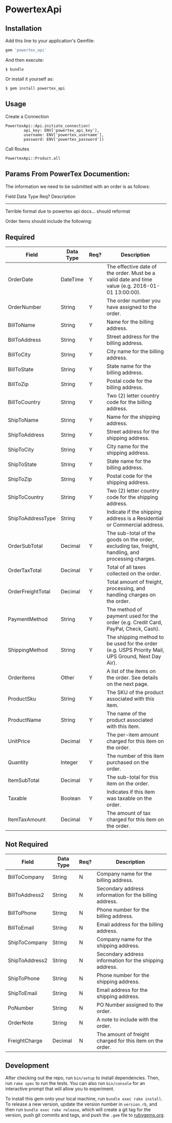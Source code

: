 # PowertexApi



## Installation

Add this line to your application's Gemfile:

```ruby
gem 'powertex_api'
```

And then execute:

    $ bundle

Or install it yourself as:

    $ gem install powertex_api

## Usage

Create a Connection

```
PowertexApi::Api.initiate_connection(
        api_key: ENV['powertex_api_key'],
        username: ENV['powertex_username'],
        password: ENV['powertex_password'])   
```

Call Routes 

````
PowertexApi::Product.all
````


## Params From PowerTex Documention: 

The information we need to be submitted with an order is as follows:

 

Field
Data Type
Req?
Description
_______________________________________________________

Terrible format due to powertex api docs... should reformat 

Order Items should include the following:

## Required
Field | Data Type | Req? | Description
--- | --- | --- | --- 
OrderDate | DateTime | Y | The effective date of the order. Must be a valid date and time value (e.g. 2016-01-01 13:00:00).
OrderNumber | String | Y | The order number you have assigned to the order.
BillToName | String | Y | Name for the billing address.
BillToAddress | String | Y | Street address for the billing address.
BillToCity | String | Y | City name for the billing address.
BillToState | String | Y | State name for the billing address.
BillToZip | String | Y | Postal code for the billing address.
BillToCountry | String | Y | Two (2) letter country code for the billing address.
ShipToName | String | Y | Name for the shipping address.
ShipToAddress | String | Y | Street address for the shipping address.
ShipToCity | String | Y | City name for the shipping address.
ShipToState | String | Y | State name for the billing address.
ShipToZip | String | Y | Postal code for the shipping address.
ShipToCountry | String | Y | Two (2) letter country code for the shipping address.
ShipToAddressType | String | Y | Indicate if the shipping address is a Residential or Commercial address.
OrderSubTotal | Decimal | Y | The sub-total of the goods on the order, excluding tax, freight, handling, and processing charges.
OrderTaxTotal | Decimal | Y | Total of all taxes collected on the order.
OrderFreightTotal | Decimal | Y | Total amount of freight, processing, and handling charges on the order.
PaymentMethod | String | Y | The method of payment used for the order (e.g. Credit Card, PayPal, Check, Cash).
ShippingMethod | String | Y | The shipping method to be used for the order (e.g. USPS Priority Mail, UPS Ground, Next Day Air).
OrderItems | Other | Y | A list of the items on the order. See details on the next page.
ProductSku | String | Y | The SKU of the product associated with this item.
ProductName | String | Y | The name of the product associated with this item.
UnitPrice | Decimal | Y | The per-item amount charged for this item on the order.
Quantity | Integer | Y | The number of this item purchased on the order.
ItemSubTotal | Decimal | Y | The sub-total for this item on the order.
Taxable | Boolean | Y | Indicates if this item was taxable on the order.
ItemTaxAmount | Decimal | Y | The amount of tax charged for this item on the order.

## Not Required
 
 Field | Data Type | Req? | Description
 ------ | ---------- | ------ | -----------
BillToCompany | String | N | Company name for the billing address.
BillToAddress2 | String | N | Secondary address information for the billing address.
BillToPhone | String | N | Phone number for the billing address.
BillToEmail | String | N | Email address for the billing address.
ShipToCompany | String | N | Company name for the shipping address.
ShipToAddress2 | String | N | Secondary address information for the shipping address.
ShipToPhone | String | N | Phone number for the shipping address.
ShipToEmail | String | N | Email address for the shipping address.
PoNumber | String | N | PO Number assigned to the order.
OrderNote | String | N | A note to include with the order.
FreightCharge | Decimal | N | The amount of freight charged for this item on the order.


## Development

After checking out the repo, run `bin/setup` to install dependencies. Then, run `rake spec` to run the tests. You can also run `bin/console` for an interactive prompt that will allow you to experiment.

To install this gem onto your local machine, run `bundle exec rake install`. To release a new version, update the version number in `version.rb`, and then run `bundle exec rake release`, which will create a git tag for the version, push git commits and tags, and push the `.gem` file to [rubygems.org](https://rubygems.org).

